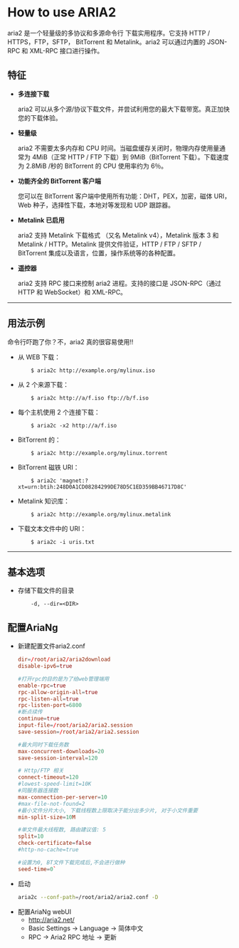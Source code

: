 # How to use ARIA2

aria2 是一个轻量级的多协议和多源命令行 下载实用程序。它支持 HTTP / HTTPS，FTP，SFTP， BitTorrent 和 Metalink。aria2 可以通过内置的 JSON-RPC 和 XML-RPC 接口进行操作。

## **特征**

- **多连接下载**

  aria2 可以从多个源/协议下载文件，并尝试利用您的最大下载带宽。真正加快您的下载体验。

- **轻量级**

  aria2 不需要太多内存和 CPU 时间。当磁盘缓存关闭时，物理内存使用量通常为 4MiB（正常 HTTP / FTP 下载）到 9MiB（BitTorrent 下载）。下载速度为 2.8MiB /秒的 BitTorrent 的 CPU 使用率约为 6％。

- **功能齐全的 BitTorrent 客户端**

  您可以在 BitTorrent 客户端中使用所有功能：DHT，PEX，加密，磁体 URI，Web 种子，选择性下载，本地对等发现和 UDP 跟踪器。

- **Metalink 已启用**

  aria2 支持 Metalink 下载格式 （又名 Metalink v4），Metalink 版本 3 和 Metalink / HTTP。Metalink 提供文件验证，HTTP / FTP / SFTP / BitTorrent 集成以及语言，位置，操作系统等的各种配置。

- **遥控器**

  aria2 支持 RPC 接口来控制 aria2 进程。支持的接口是 JSON-RPC（通过 HTTP 和 WebSocket）和 XML-RPC。

---

## **用法示例**

命令行吓跑了你？不，aria2 真的很容易使用!!

- 从 WEB 下载：

  ```shell
      $ aria2c http://example.org/mylinux.iso
  ```

- 从 2 个来源下载：

  ```shell
      $ aria2c http://a/f.iso ftp://b/f.iso
  ```

- 每个主机使用 2 个连接下载：

  ```shell
      $ aria2c -x2 http://a/f.iso
  ```

- BitTorrent 的：

  ```shell
      $ aria2c http://example.org/mylinux.torrent
  ```

- BitTorrent 磁铁 URI：

  ```shell
      $ aria2c 'magnet:?xt=urn:btih:248D0A1CD08284299DE78D5C1ED359BB46717D8C'
  ```

- Metalink 知识库：

  ```shell
      $ aria2c http://example.org/mylinux.metalink
  ```

- 下载文本文件中的 URI：

  ```shell
      $ aria2c -i uris.txt
  ```

---

## 基本选项

- 存储下载文件的目录
  ```shell
      -d, --dir=<DIR>
  ```


## 配置AriaNg

- 新建配置文件aria2.conf
  ```conf
  dir=/root/aria2/aria2download
  disable-ipv6=true

  #打开rpc的目的是为了给web管理端用
  enable-rpc=true
  rpc-allow-origin-all=true
  rpc-listen-all=true
  rpc-listen-port=6800
  #断点续传
  continue=true
  input-file=/root/aria2/aria2.session
  save-session=/root/aria2/aria2.session

  #最大同时下载任务数
  max-concurrent-downloads=20
  save-session-interval=120

  # Http/FTP 相关
  connect-timeout=120
  #lowest-speed-limit=10K
  #同服务器连接数
  max-connection-per-server=10
  #max-file-not-found=2
  #最小文件分片大小, 下载线程数上限取决于能分出多少片, 对于小文件重要
  min-split-size=10M

  #单文件最大线程数, 路由建议值: 5
  split=10
  check-certificate=false
  #http-no-cache=true

  #设置为0, BT文件下载完成后,不会进行做种
  seed-time=0`
  ```
- 启动
  ```bash
  aria2c --conf-path=/root/aria2/aria2.conf -D
  ```
- 配置AriaNg webUI
  - http://aria2.net/
  - Basic Settings -> Language -> 简体中文
  - RPC -> Aria2 RPC 地址 -> 更新
